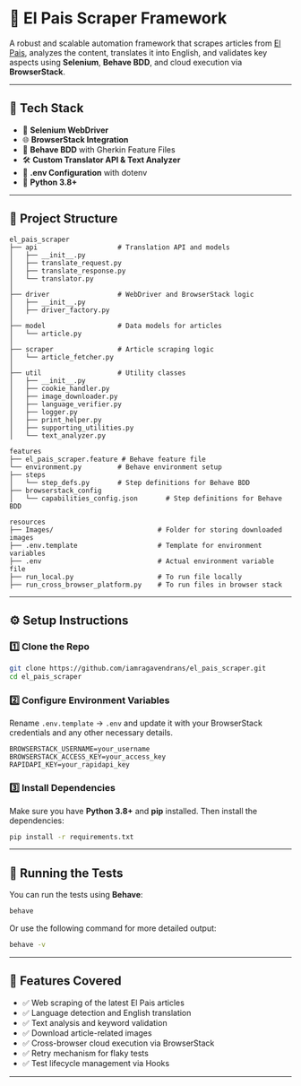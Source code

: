
# 📰 El Pais Scraper Framework

A robust and scalable automation framework that scrapes articles from [El Pais](https://elpais.com/), analyzes the content, translates it into English, and validates key aspects using **Selenium**, **Behave BDD**, and cloud execution via **BrowserStack**.

---

## 🚀 Tech Stack

- 🧪 **Selenium WebDriver**
- 🌐 **BrowserStack Integration**
- 🧾 **Behave BDD** with Gherkin Feature Files
- 🛠 **Custom Translator API & Text Analyzer**
- 📄 **.env Configuration** with dotenv
- 🐍 **Python 3.8+**

---

## 📁 Project Structure

```
el_pais_scraper
├── api                    # Translation API and models
│   ├── __init__.py
│   ├── translate_request.py
│   ├── translate_response.py
│   └── translator.py
│
├── driver                 # WebDriver and BrowserStack logic
│   ├── __init__.py
│   ├── driver_factory.py
│
├── model                  # Data models for articles
│   └── article.py
│
├── scraper                # Article scraping logic
│   └── article_fetcher.py
│
├── util                   # Utility classes
│   ├── __init__.py
│   ├── cookie_handler.py
│   ├── image_downloader.py
│   ├── language_verifier.py
│   ├── logger.py
│   ├── print_helper.py
│   ├── supporting_utilities.py
│   └── text_analyzer.py

features
├── el_pais_scraper.feature # Behave feature file
└── environment.py         # Behave environment setup
├── steps
│   └── step_defs.py       # Step definitions for Behave BDD
├── browserstack_config
│   └── capabilities_config.json       # Step definitions for Behave BDD

resources
├── Images/                          # Folder for storing downloaded images
├── .env.template                    # Template for environment variables
├── .env                             # Actual environment variable file
├── run_local.py                     # To run file locally
├── run_cross_browser_platform.py    # To run files in browser stack
```

---

## ⚙️ Setup Instructions

### 1️⃣ Clone the Repo

```bash
git clone https://github.com/iamragavendrans/el_pais_scraper.git
cd el_pais_scraper
```

### 2️⃣ Configure Environment Variables

Rename `.env.template` → `.env` and update it with your BrowserStack credentials and any other necessary details.

```env
BROWSERSTACK_USERNAME=your_username
BROWSERSTACK_ACCESS_KEY=your_access_key
RAPIDAPI_KEY=your_rapidapi_key
```

### 3️⃣ Install Dependencies

Make sure you have **Python 3.8+** and **pip** installed. Then install the dependencies:

```bash
pip install -r requirements.txt
```

---

## 🧪 Running the Tests

You can run the tests using **Behave**:

```bash
behave
```

Or use the following command for more detailed output:

```bash
behave -v
```

---

## 🧠 Features Covered

- ✅ Web scraping of the latest El Pais articles
- ✅ Language detection and English translation
- ✅ Text analysis and keyword validation
- ✅ Download article-related images
- ✅ Cross-browser cloud execution via BrowserStack
- ✅ Retry mechanism for flaky tests
- ✅ Test lifecycle management via Hooks

---
